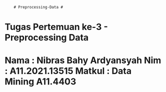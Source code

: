         # Preprocessing-Data #
Tugas Pertemuan ke-3 - Preprocessing Data
===========================================
Nama   : Nibras Bahy Ardyansyah
Nim    : A11.2021.13515
Matkul : Data Mining A11.4403
===========================================
